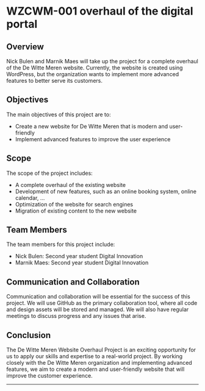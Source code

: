 # WZCWM-001 overhaul of the digital portal

## Overview
Nick Bulen and Marnik Maes will take up the project for a complete overhaul of the De Witte Meren website. Currently, the website is created using WordPress, but the organization wants to implement more advanced features to better serve its customers.

## Objectives
The main objectives of this project are to:
* Create a new website for De Witte Meren that is modern and user-friendly
* Implement advanced features to improve the user experience 

## Scope
The scope of the project includes:
* A complete overhaul of the existing website
* Development of new features, such as an online booking system, online calendar, ... 
* Optimization of the website for search engines
* Migration of existing content to the new website

## Team Members
The team members for this project include:
* Nick Bulen: Second year student Digital Innovation
* Marnik Maes: Second year student Digital Innovation

## Communication and Collaboration
Communication and collaboration will be essential for the success of this project. We will use GitHub as the primary collaboration tool, where all code and design assets will be stored and managed. We will also have regular meetings to discuss progress and any issues that arise.

## Conclusion
The De Witte Meren Website Overhaul Project is an exciting opportunity for us to apply our skills and expertise to a real-world project. By working closely with the De Witte Meren organization and implementing advanced features, we aim to create a modern and user-friendly website that will improve the customer experience.

---
